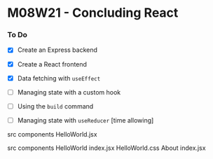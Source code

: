 # M08W21 - Concluding React

### To Do
- [x] Create an Express backend
- [x] Create a React frontend
- [x] Data fetching with `useEffect`
- [ ] Managing state with a custom hook
- [ ] Using the `build` command
- [ ] Managing state with `useReducer` [time allowing]


src
  components
    HelloWorld.jsx

src
  components
    HelloWorld
      index.jsx
      HelloWorld.css
    About
      index.jsx























